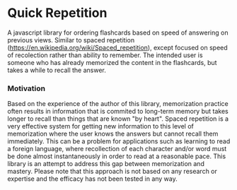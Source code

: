 # Quick Repetition
A javascript library for ordering flashcards based on speed of answering on previous views. Similar to spaced repetition (https://en.wikipedia.org/wiki/Spaced_repetition), except focused on speed of recolection rather than ability to remember. The intended user is someone who has already memorized the content in the flashcards, but takes a while to recall the answer.

### Motivation
Based on the experience of the author of this library, memorization practice often results in information that is commited to long-term memory but takes longer to recall than things that are known "by heart". Spaced repetition is a very effective system for getting new information to this level of memorization where the user knows the answers but cannot recall them immediately.  This can be a problem for applications such as learning to read a foreign language, where recollection of each character and/or word must be done almost instantaneously in order to read at a reasonable pace. This library is an attempt to address this gap between memorization and mastery. Please note that this approach is not based on any research or expertise and the efficacy has not been tested in any way.
